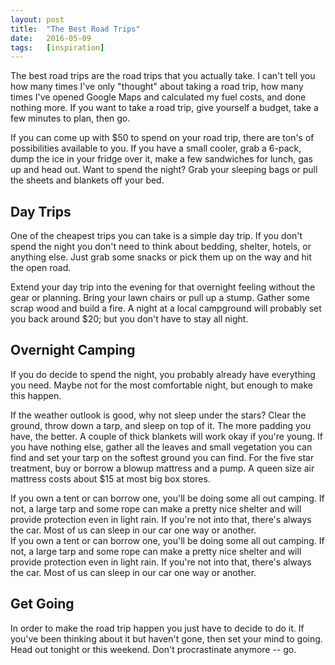 ```yaml
---
layout: post
title:  "The Best Road Trips"
date:   2016-05-09
tags:   [inspiration]
---
```


The best road trips are the road trips that you actually take. I can't tell you how many times I've only "thought" about taking a road trip, how many times I've opened Google Maps and calculated my fuel costs, and done nothing more. If you want to take a road trip, give yourself a budget, take a few minutes to plan, then go.

If you can come up with $50 to spend on your road trip, there are ton's of possibilities available to you. If you have a small cooler, grab a 6-pack, dump the ice in your fridge over it, make a few sandwiches for lunch, gas up and head out. Want to spend the night? Grab your sleeping bags or pull the sheets and blankets off your bed.

## Day Trips

One of the cheapest trips you can take is a simple day trip. If you don't spend the night you don't need to think about bedding, shelter, hotels, or anything else. Just grab some snacks or pick them up on the way and hit the open road.

Extend your day trip into the evening for that overnight feeling without the gear or planning. Bring your lawn chairs or pull up a stump. Gather some scrap wood and build a fire. A night at a local campground will probably set you back around $20; but you don't have to stay all night.

## Overnight Camping

If you do decide to spend the night, you probably already have everything you need. Maybe not for the most comfortable night, but enough to make this happen.

If the weather outlook is good, why not sleep under the stars? Clear the ground, throw down a tarp, and sleep on top of it. The more padding you have, the better. A couple of thick blankets will work okay if you're young. If you have nothing else, gather all the leaves and small vegetation you can find and set your tarp on the softest ground you can find. For the five star treatment, buy or borrow a blowup mattress and a pump. A queen size air mattress costs about $15 at most big box stores.

If you own a tent or can borrow one, you'll be doing some all out camping. If not, a large tarp and some rope can make a pretty nice shelter and will provide protection even in light rain. If you're not into that, there's always the car. Most of us can sleep in our car one way or another.  
If you own a tent or can borrow one, you'll be doing some all out camping. If not, a large tarp and some rope can make a pretty nice shelter and will provide protection even in light rain. If you're not into that, there's always the car. Most of us can sleep in our car one way or another.

## Get Going

In order to make the road trip happen you just have to decide to do it. If you've been thinking about it but haven't gone, then set your mind to going. Head out tonight or this weekend. Don't procrastinate anymore -- go.